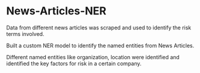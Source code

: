 # News-Articles-NER

Data from different news articles was scraped and used to identify the risk terms involved.

Built a custom NER model to identify the named entities from News Articles.

Different named entities like organization, location were identified and identified the key factors for risk in a certain company.
